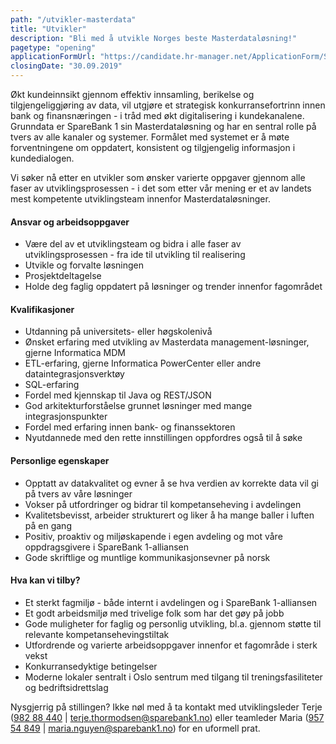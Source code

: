 ```yaml
---
path: "/utvikler-masterdata"
title: "Utvikler"
description: "Bli med å utvikle Norges beste Masterdataløsning!"
pagetype: "opening"
applicationFormUrl: "https://candidate.hr-manager.net/ApplicationForm/SinglePageApplicationForm.aspx?cid=1889&departmentId=21132&ProjectId=143698&MediaId=4655"
closingDate: "30.09.2019"
---
```


Økt kundeinnsikt gjennom effektiv innsamling, berikelse og tilgjengeliggjøring av data, vil utgjøre et strategisk konkurransefortrinn innen bank og finansnæringen - i tråd med økt digitalisering i kundekanalene. Grunndata er SpareBank 1 sin Masterdataløsning og har en sentral rolle på tvers av alle kanaler og systemer. Formålet med systemet er å møte forventningene om oppdatert, konsistent og tilgjengelig informasjon i kundedialogen.

Vi søker nå etter en utvikler som ønsker varierte oppgaver gjennom alle faser av utviklingsprosessen - i det som etter vår mening er et av landets mest kompetente utviklingsteam innenfor Masterdataløsninger.

#### Ansvar og arbeidsoppgaver
* Være del av et utviklingsteam og bidra i alle faser av utviklingsprosessen - fra ide til utvikling til realisering
* Utvikle og forvalte løsningen
* Prosjektdeltagelse
* Holde deg faglig oppdatert på løsninger og trender innenfor fagområdet

#### Kvalifikasjoner
* Utdanning på universitets- eller høgskolenivå
* Ønsket erfaring med utvikling av Masterdata management-løsninger, gjerne Informatica MDM
* ETL-erfaring, gjerne Informatica PowerCenter eller andre dataintegrasjonsverktøy
* SQL-erfaring
* Fordel med kjennskap til Java og REST/JSON
* God arkitekturforståelse grunnet løsninger med mange integrasjonspunkter
* Fordel med erfaring innen bank- og finanssektoren
* Nyutdannede med den rette innstillingen oppfordres også til å søke

#### Personlige egenskaper
* Opptatt av datakvalitet og evner å se hva verdien av korrekte data vil gi på tvers av våre løsninger
* Vokser på utfordringer og bidrar til kompetanseheving i avdelingen
* Kvalitetsbevisst, arbeider strukturert og liker å ha mange baller i luften på en gang
* Positiv, proaktiv og miljøskapende i egen avdeling og mot våre oppdragsgivere i SpareBank 1-alliansen
* Gode skriftlige og muntlige kommunikasjonsevner på norsk

#### Hva kan vi tilby? 
* Et sterkt fagmiljø - både internt i avdelingen og i SpareBank 1-alliansen
* Et godt arbeidsmiljø med trivelige folk som har det gøy på jobb
* Gode muligheter for faglig og personlig utvikling, bl.a. gjennom støtte til relevante kompetansehevingstiltak
* Utfordrende og varierte arbeidsoppgaver innenfor et fagområde i sterk vekst
* Konkurransedyktige betingelser
* Moderne lokaler sentralt i Oslo sentrum med tilgang til treningsfasiliteter og bedriftsidrettslag

Nysgjerrig på stillingen? Ikke nøl med å ta kontakt med utviklingsleder Terje ([982 88 440](tel:+4798288440) | [terje.thormodsen@sparebank1.no](mailto:terje.thormodsen@sparebank1.no)) eller teamleder Maria ([957 54 849](tel:+4795754849) | [maria.nguyen@sparebank1.no](mailto:maria.nguyen@sparebank1.no)) for en uformell prat. 
